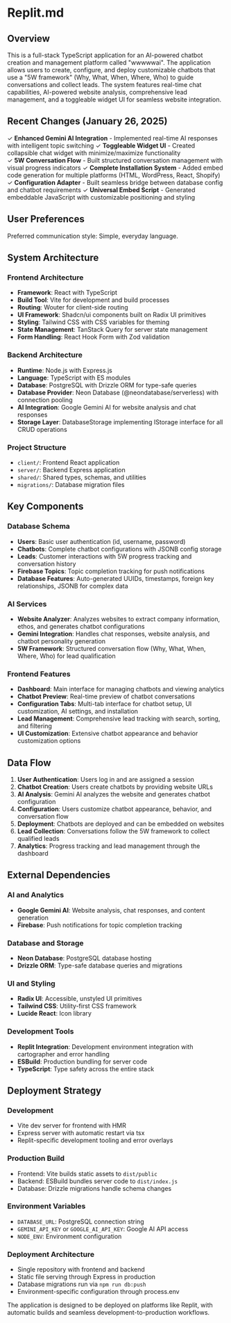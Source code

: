 # Replit.md

## Overview

This is a full-stack TypeScript application for an AI-powered chatbot creation and management platform called "wwwwwai". The application allows users to create, configure, and deploy customizable chatbots that use a "5W framework" (Why, What, When, Where, Who) to guide conversations and collect leads. The system features real-time chat capabilities, AI-powered website analysis, comprehensive lead management, and a toggleable widget UI for seamless website integration.

## Recent Changes (January 26, 2025)

✓ **Enhanced Gemini AI Integration** - Implemented real-time AI responses with intelligent topic switching
✓ **Toggleable Widget UI** - Created collapsible chat widget with minimize/maximize functionality  
✓ **5W Conversation Flow** - Built structured conversation management with visual progress indicators
✓ **Complete Installation System** - Added embed code generation for multiple platforms (HTML, WordPress, React, Shopify)
✓ **Configuration Adapter** - Built seamless bridge between database config and chatbot requirements
✓ **Universal Embed Script** - Generated embeddable JavaScript with customizable positioning and styling

## User Preferences

Preferred communication style: Simple, everyday language.

## System Architecture

### Frontend Architecture
- **Framework**: React with TypeScript
- **Build Tool**: Vite for development and build processes
- **Routing**: Wouter for client-side routing
- **UI Framework**: Shadcn/ui components built on Radix UI primitives
- **Styling**: Tailwind CSS with CSS variables for theming
- **State Management**: TanStack Query for server state management
- **Form Handling**: React Hook Form with Zod validation

### Backend Architecture
- **Runtime**: Node.js with Express.js
- **Language**: TypeScript with ES modules
- **Database**: PostgreSQL with Drizzle ORM for type-safe queries
- **Database Provider**: Neon Database (@neondatabase/serverless) with connection pooling
- **AI Integration**: Google Gemini AI for website analysis and chat responses
- **Storage Layer**: DatabaseStorage implementing IStorage interface for all CRUD operations

### Project Structure
- `client/`: Frontend React application
- `server/`: Backend Express application
- `shared/`: Shared types, schemas, and utilities
- `migrations/`: Database migration files

## Key Components

### Database Schema
- **Users**: Basic user authentication (id, username, password)
- **Chatbots**: Complete chatbot configurations with JSONB config storage
- **Leads**: Customer interactions with 5W progress tracking and conversation history
- **Firebase Topics**: Topic completion tracking for push notifications
- **Database Features**: Auto-generated UUIDs, timestamps, foreign key relationships, JSONB for complex data

### AI Services
- **Website Analyzer**: Analyzes websites to extract company information, ethos, and generates chatbot configurations
- **Gemini Integration**: Handles chat responses, website analysis, and chatbot personality generation
- **5W Framework**: Structured conversation flow (Why, What, When, Where, Who) for lead qualification

### Frontend Features
- **Dashboard**: Main interface for managing chatbots and viewing analytics
- **Chatbot Preview**: Real-time preview of chatbot conversations
- **Configuration Tabs**: Multi-tab interface for chatbot setup, UI customization, AI settings, and installation
- **Lead Management**: Comprehensive lead tracking with search, sorting, and filtering
- **UI Customization**: Extensive chatbot appearance and behavior customization options

## Data Flow

1. **User Authentication**: Users log in and are assigned a session
2. **Chatbot Creation**: Users create chatbots by providing website URLs
3. **AI Analysis**: Gemini AI analyzes the website and generates chatbot configuration
4. **Configuration**: Users customize chatbot appearance, behavior, and conversation flow
5. **Deployment**: Chatbots are deployed and can be embedded on websites
6. **Lead Collection**: Conversations follow the 5W framework to collect qualified leads
7. **Analytics**: Progress tracking and lead management through the dashboard

## External Dependencies

### AI and Analytics
- **Google Gemini AI**: Website analysis, chat responses, and content generation
- **Firebase**: Push notifications for topic completion tracking

### Database and Storage
- **Neon Database**: PostgreSQL database hosting
- **Drizzle ORM**: Type-safe database queries and migrations

### UI and Styling
- **Radix UI**: Accessible, unstyled UI primitives
- **Tailwind CSS**: Utility-first CSS framework
- **Lucide React**: Icon library

### Development Tools
- **Replit Integration**: Development environment integration with cartographer and error handling
- **ESBuild**: Production bundling for server code
- **TypeScript**: Type safety across the entire stack

## Deployment Strategy

### Development
- Vite dev server for frontend with HMR
- Express server with automatic restart via tsx
- Replit-specific development tooling and error overlays

### Production Build
- Frontend: Vite builds static assets to `dist/public`
- Backend: ESBuild bundles server code to `dist/index.js`
- Database: Drizzle migrations handle schema changes

### Environment Variables
- `DATABASE_URL`: PostgreSQL connection string
- `GEMINI_API_KEY` or `GOOGLE_AI_API_KEY`: Google AI API access
- `NODE_ENV`: Environment configuration

### Deployment Architecture
- Single repository with frontend and backend
- Static file serving through Express in production
- Database migrations run via `npm run db:push`
- Environment-specific configuration through process.env

The application is designed to be deployed on platforms like Replit, with automatic builds and seamless development-to-production workflows.